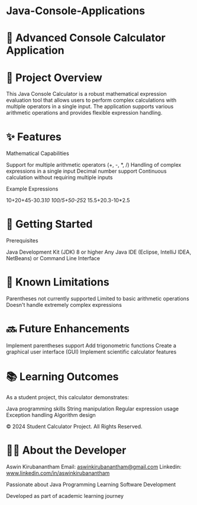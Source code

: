 # Java-Console-Applications

# 🧮 Advanced Console Calculator Application

# 📌 Project Overview
This Java Console Calculator is a robust mathematical expression evaluation tool that allows users to perform complex calculations with multiple operators in a single input. The application supports various arithmetic operations and provides flexible expression handling.

# ✨ Features
Mathematical Capabilities

Support for multiple arithmetic operators (+, -, *, /)
Handling of complex expressions in a single input
Decimal number support
Continuous calculation without requiring multiple inputs

Example Expressions

10+20+45-30.3*10
100/5+50-25*2
15.5+20.3-10*2.5

# 🚀 Getting Started
Prerequisites

Java Development Kit (JDK) 8 or higher
Any Java IDE (Eclipse, IntelliJ IDEA, NetBeans) or Command Line Interface


# 🐛 Known Limitations

Parentheses not currently supported
Limited to basic arithmetic operations
Doesn't handle extremely complex expressions

# 🔜 Future Enhancements

Implement parentheses support
Add trigonometric functions
Create a graphical user interface (GUI)
Implement scientific calculator features

# 📚 Learning Outcomes
As a student project, this calculator demonstrates:

Java programming skills
String manipulation
Regular expression usage
Exception handling
Algorithm design


© 2024 Student Calculator Project. All Rights Reserved.


# 👨‍🎓 About the Developer
Aswin Kirubanantham
Email: aswinkirubanantham@gmail.com
Linkedin: www.linkedin.com/in/aswinkirubanantham

Passionate about Java Programming
Learning Software Development

Developed as part of academic learning journey
